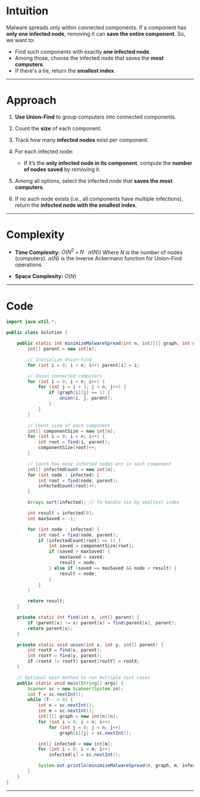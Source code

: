 # Intuition

Malware spreads only within connected components. If a component has **only one infected node**, removing it can **save the entire component**. So, we want to:

* Find such components with exactly **one infected node**.
* Among those, choose the infected node that saves the **most computers**.
* If there's a tie, return the **smallest index**.

---

# Approach

1. **Use Union-Find** to group computers into connected components.
2. Count the **size** of each component.
3. Track how many **infected nodes** exist per component.
4. For each infected node:

   * If it’s the **only infected node in its component**, compute the **number of nodes saved** by removing it.
5. Among all options, select the infected node that **saves the most computers**.
6. If no such node exists (i.e., all components have multiple infections), return the **infected node with the smallest index**.

---

# Complexity

* **Time Complexity:**
  $O(N^2 + N \cdot \alpha(N))$
  Where $N$ is the number of nodes (computers). $\alpha(N)$ is the inverse Ackermann function for Union-Find operations.

* **Space Complexity:**
  $O(N)$

---

# Code

```java
import java.util.*;

public class Solution {

    public static int minimizeMalwareSpread(int n, int[][] graph, int m, int[] infected) {
        int[] parent = new int[n];

        // Initialize Union-Find
        for (int i = 0; i < n; i++) parent[i] = i;

        // Union connected computers
        for (int i = 0; i < n; i++) {
            for (int j = i + 1; j < n; j++) {
                if (graph[i][j] == 1) {
                    union(i, j, parent);
                }
            }
        }

        // Count size of each component
        int[] componentSize = new int[n];
        for (int i = 0; i < n; i++) {
            int root = find(i, parent);
            componentSize[root]++;
        }

        // Count how many infected nodes are in each component
        int[] infectedCount = new int[n];
        for (int node : infected) {
            int root = find(node, parent);
            infectedCount[root]++;
        }

        Arrays.sort(infected); // To handle tie by smallest index

        int result = infected[0];
        int maxSaved = -1;

        for (int node : infected) {
            int root = find(node, parent);
            if (infectedCount[root] == 1) {
                int saved = componentSize[root];
                if (saved > maxSaved) {
                    maxSaved = saved;
                    result = node;
                } else if (saved == maxSaved && node < result) {
                    result = node;
                }
            }
        }

        return result;
    }

    private static int find(int x, int[] parent) {
        if (parent[x] != x) parent[x] = find(parent[x], parent);
        return parent[x];
    }

    private static void union(int x, int y, int[] parent) {
        int rootX = find(x, parent);
        int rootY = find(y, parent);
        if (rootX != rootY) parent[rootY] = rootX;
    }

    // Optional main method to run multiple test cases
    public static void main(String[] args) {
        Scanner sc = new Scanner(System.in);
        int T = sc.nextInt();
        while (T-- > 0) {
            int n = sc.nextInt();
            int m = sc.nextInt();
            int[][] graph = new int[n][n];
            for (int i = 0; i < n; i++)
                for (int j = 0; j < n; j++)
                    graph[i][j] = sc.nextInt();

            int[] infected = new int[m];
            for (int i = 0; i < m; i++)
                infected[i] = sc.nextInt();

            System.out.println(minimizeMalwareSpread(n, graph, m, infected));
        }
    }
}
```

---
